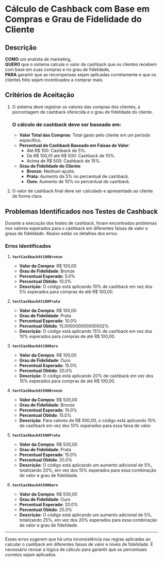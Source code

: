 # Cálculo de Cashback com Base em Compras e Grau de Fidelidade do Cliente

## Descrição

**COMO** um analista de marketing,  
**QUERO** que o sistema calcule o valor de cashback que os clientes recebem com base em suas compras e no grau de fidelidade,  
**PARA** garantir que as recompensas sejam aplicadas corretamente e que os clientes fiéis sejam incentivados a comprar mais.

## Critérios de Aceitação

1. O sistema deve registrar os valores das compras dos clientes, a porcentagem de cashback oferecida e o grau de fidelidade do cliente.

   ### O cálculo de cashback deve ser baseado em:

   - **Valor Total das Compras**: Total gasto pelo cliente em um período específico.
   - **Percentual de Cashback Baseado em Faixas de Valor**:
     - Até R$ 100: Cashback de 5%.
     - De R$ 100,01 até R$ 500: Cashback de 10%.
     - Acima de R$ 500: Cashback de 15%.
   - **Grau de Fidelidade do Cliente**:
     - **Bronze**: Nenhum ajuste.
     - **Prata**: Aumento de 5% no percentual de cashback.
     - **Ouro**: Aumento de 10% no percentual de cashback.

2. O valor de cashback final deve ser calculado e apresentado ao cliente de forma clara.

## Problemas Identificados nos Testes de Cashback

Durante a execução dos testes de cashback, foram encontrados problemas nos valores esperados para o cashback em diferentes faixas de valor e graus de fidelidade. Abaixo estão os detalhes dos erros:

### Erros Identificados

1. **`testCashbackAt100Bronze`**
   - **Valor da Compra**: R$ 100,00
   - **Grau de Fidelidade**: Bronze
   - **Percentual Esperado**: 5.0%
   - **Percentual Obtido**: 10.0%
   - **Descrição**: O código está aplicando 10% de cashback em vez dos 5% esperados para compras de até R$ 100,00.

2. **`testCashbackAt100Prata`**
   - **Valor da Compra**: R$ 100,00
   - **Grau de Fidelidade**: Prata
   - **Percentual Esperado**: 10.0%
   - **Percentual Obtido**: 15.000000000000002%
   - **Descrição**: O código está aplicando 15% de cashback em vez dos 10% esperados para compras de até R$ 100,00.

3. **`testCashbackAt100Ouro`**
   - **Valor da Compra**: R$ 100,00
   - **Grau de Fidelidade**: Ouro
   - **Percentual Esperado**: 15.0%
   - **Percentual Obtido**: 20.0%
   - **Descrição**: O código está aplicando 20% de cashback em vez dos 15% esperados para compras de até R$ 100,00.

4. **`testCashbackAt500Bronze`**
   - **Valor da Compra**: R$ 500,00
   - **Grau de Fidelidade**: Bronze
   - **Percentual Esperado**: 10.0%
   - **Percentual Obtido**: 15.0%
   - **Descrição**: Para valores de R$ 500,00, o código está aplicando 15% de cashback em vez dos 10% esperados para essa faixa de valor.

5. **`testCashbackAt500Prata`**
   - **Valor da Compra**: R$ 500,00
   - **Grau de Fidelidade**: Prata
   - **Percentual Esperado**: 15.0%
   - **Percentual Obtido**: 20.0%
   - **Descrição**: O código está aplicando um aumento adicional de 5%, totalizando 20%, em vez dos 15% esperados para essa combinação de valor e grau de fidelidade.

6. **`testCashbackAt500Ouro`**
   - **Valor da Compra**: R$ 500,00
   - **Grau de Fidelidade**: Ouro
   - **Percentual Esperado**: 20.0%
   - **Percentual Obtido**: 25.0%
   - **Descrição**: O código está aplicando um aumento adicional de 5%, totalizando 25%, em vez dos 20% esperados para essa combinação de valor e grau de fidelidade.

---

Esses erros sugerem que há uma inconsistência nas regras aplicadas ao calcular o cashback em diferentes faixas de valor e níveis de fidelidade. É necessário revisar a lógica de cálculo para garantir que os percentuais corretos sejam aplicados.